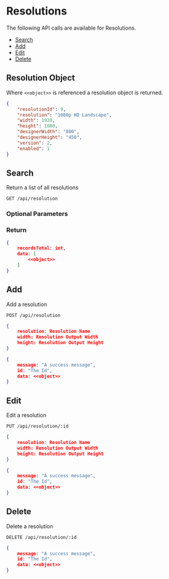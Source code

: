 <!--toc=api-->
# Resolutions
The following API calls are available for Resolutions.

*   [Search](#search)
*   [Add](#add)
*   [Edit](#edit)
*   [Delete](#delete)

## Resolution Object
Where `<<object>>` is referenced a resolution object is returned.

```json
{
	"resolutionId": 9,
	"resolution": "1080p HD Landscape",
	"width": 1920,
	"height": 1080,
	"designerWidth": "800",
	"designerHeight": "450",
	"version": 2,
	"enabled": 1
}
```

## Search
<a name="search"></a>

Return a list of all resolutions

`GET /api/resolution`

### Optional Parameters

### Return

```json
{
	recordsTotal: int,
	data: [
		<<object>>
	]
}
```

## Add
<a name="add"></a>
Add a resolution

`POST /api/resolution`

```json
{
	resolution: Resolution Name
	width: Resolution Output Width
	height: Resolution Output Height
}
```

```json
{
	message: "A success message",
	id: "The Id",
	data: <<object>>
}
```

## Edit
<a name="edit"></a>
Edit a resolution

`PUT /api/resolution/:id`

```json
{
	resolution: Resolution Name
	width: Resolution Output Width
	height: Resolution Output Height
}
```


```json
{
	message: "A success message",
	id: "The Id",
	data: <<object>>
}
```

## Delete
<a name="delete"></a>
Delete a resolution

`DELETE /api/resolution/:id`

```json
{
	message: "A success message",
	id: "The Id",
	data: <<object>>
}
```
